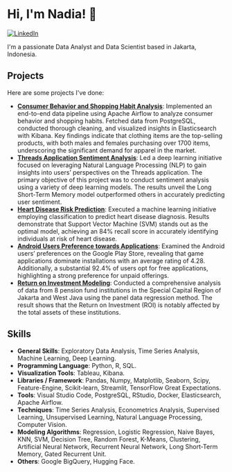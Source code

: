 # Hi, I'm Nadia! 👋
[![LinkedIn](https://img.shields.io/badge/LinkedIn-Nadia-blue)](https://www.linkedin.com/in/nadia-nabilla-shafira/)

I'm a passionate Data Analyst and Data Scientist based in Jakarta, Indonesia.


## Projects

Here are some projects I've done:

- [**Consumer Behavior and Shopping Habit Analysis**](https://github.com/nadianshafira/Consumer-Behavior-and-Shopping-Habit-Analysis): Implemented an end-to-end data pipeline using Apache Airflow to analyze consumer behavior and shopping habits. Fetched data from PostgreSQL, conducted thorough cleaning, and visualized insights in Elasticsearch with Kibana. Key findings indicate that clothing items are the top-selling products, with both males and females purchasing over 1700 items, underscoring the significant demand for apparel in the market.
- [**Threads Application Sentiment Analysis**](https://github.com/nadianshafira/Threads-Application-Sentiment-Analysis): Led a deep learning initiative focused on leveraging Natural Language Processing (NLP) to gain insights into users’ perspectives on the Threads application. The primary objective of this project was to conduct sentiment analysis using a variety of deep learning models. The results unveil the Long Short-Term Memory model outperformed others in accurately predicting user sentiment.
- [**Heart Disease Risk Prediction**](https://github.com/nadianshafira/Heart-Disease-Risk-Prediction): Executed a machine learning initiative employing classification to predict heart disease diagnosis. Results demonstrate that Support Vector Machine (SVM) stands out as the optimal model, achieving an 84% recall score in accurately identifying individuals at risk of heart disease.
- [**Android Users Preference towards Applications**](https://github.com/nadianshafira/Android-Users-Preference-toward-Applications): Examined the Android users’ preferences on the Google Play Store, revealing that game applications dominate installations with an average rating of 4.28. Additionally, a substantial 92.4% of users opt for free applications, highlighting a strong preference for unpaid offerings.
- [**Return on Investment Modeling**](https://github.com/nadianshafira/RKDU/tree/main): Conducted a comprehensive analysis of data from 8 pension fund institutions in the Special Capital Region of Jakarta and West Java using the panel data regression method. The result shows that the Return on Investment (ROI) is notably affected by the total assets of these institutions.


## Skills

- **General Skills**: Exploratory Data Analysis, Time Series Analysis, Machine Learning, Deep Learning.
- **Programming Language**: Python, R, SQL.
- **Visualization Tools**: Tableau, Kibana.
- **Libraries / Framework**: Pandas, Numpy, Matplotlib, Seaborn, Scipy, Feature-Engine, Scikit-learn, Streamlit, TensorFlow Great Expectations.
- **Tools**: Visual Studio Code, PostgreSQL, RStudio, Docker, Elasticsearch, Apache Airflow.
- **Techniques**: Time Series Analysis, Econometrics Analysis, Supervised Learning, Unsupervised Learning, Natural Language Processing, Computer Vision.
- **Modeling Algorithms**: Regression, Logistic Regression, Naive Bayes, KNN, SVM, Decision Tree, Random Forest, K-Means, Clustering, Artificial Neural Network, Recurrent Neural Network, Long Short-Term Memory, Gated Recurrent Unit.
- **Others**: Google BigQuery, Hugging Face.
